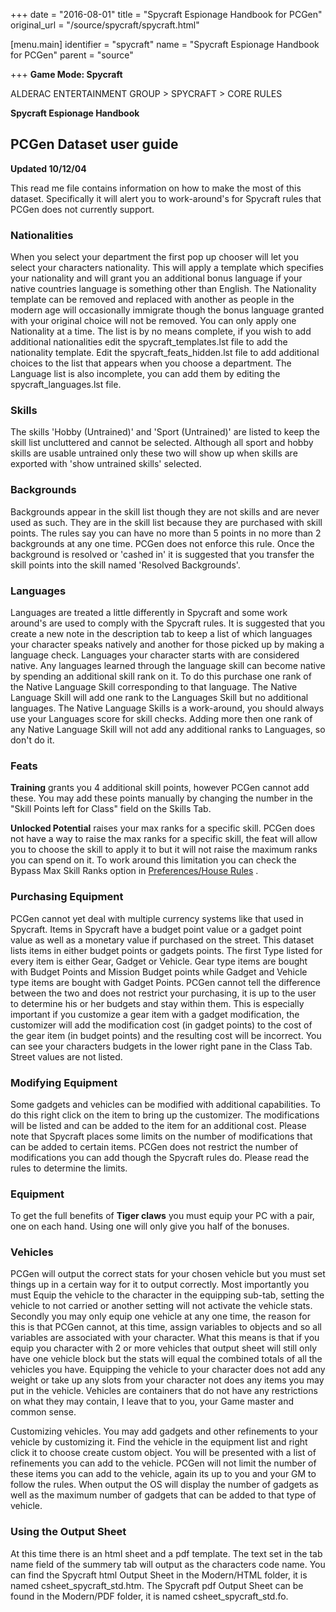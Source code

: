 +++
date = "2016-08-01"
title = "Spycraft Espionage Handbook for PCGen"
original_url = "/source/spycraft/spycraft.html"

[menu.main]
    identifier = "spycraft"
    name = "Spycraft Espionage Handbook for PCGen"
    parent = "source"
    
+++
**Game Mode: Spycraft**

ALDERAC ENTERTAINMENT GROUP &gt; SPYCRAFT &gt; CORE RULES

**Spycraft Espionage Handbook**

PCGen Dataset user guide
------------------------

**Updated 10/12/04**

This read me file contains information on how to make the most of this
dataset. Specifically it will alert you to work-around's for Spycraft
rules that PCGen does not currently support.

### Nationalities

When you select your department the first pop up chooser will let you
select your characters nationality. This will apply a template which
specifies your nationality and will grant you an additional bonus
language if your native countries language is something other than
English. The Nationality template can be removed and replaced with
another as people in the modern age will occasionally immigrate though
the bonus language granted with your original choice will not be
removed. You can only apply one Nationality at a time. The list is by no
means complete, if you wish to add additional nationalities edit the
spycraft\_templates.lst file to add the nationality template. Edit the
spycraft\_feats\_hidden.lst file to add additional choices to the list
that appears when you choose a department. The Language list is also
incomplete, you can add them by editing the spycraft\_languages.lst
file.

### Skills

The skills 'Hobby (Untrained)' and 'Sport (Untrained)' are listed to
keep the skill list uncluttered and cannot be selected. Although all
sport and hobby skills are usable untrained only these two will show up
when skills are exported with 'show untrained skills' selected.

### Backgrounds

Backgrounds appear in the skill list though they are not skills and are
never used as such. They are in the skill list because they are
purchased with skill points. The rules say you can have no more than 5
points in no more than 2 backgrounds at any one time. PCGen does not
enforce this rule. Once the background is resolved or 'cashed in' it is
suggested that you transfer the skill points into the skill named
'Resolved Backgrounds'.

### Languages

Languages are treated a little differently in Spycraft and some work
around's are used to comply with the Spycraft rules. It is suggested
that you create a new note in the description tab to keep a list of
which languages your character speaks natively and another for those
picked up by making a language check. Languages your character starts
with are considered native. Any languages learned through the language
skill can become native by spending an additional skill rank on it. To
do this purchase one rank of the Native Language Skill corresponding to
that language. The Native Language Skill will add one rank to the
Languages Skill but no additional languages. The Native Language Skills
is a work-around, you should always use your Languages score for skill
checks. Adding more then one rank of any Native Language Skill will not
add any additional ranks to Languages, so don't do it.

### Feats

**Training** grants you 4 additional skill points, however PCGen cannot
add these. You may add these points manually by changing the number in
the "Skill Points left for Class" field on the Skills Tab.

**Unlocked Potential** raises your max ranks for a specific skill. PCGen
does not have a way to raise the max ranks for a specific skill, the
feat will allow you to choose the skill to apply it to but it will not
raise the maximum ranks you can spend on it. To work around this
limitation you can check the Bypass Max Skill Ranks option in
[Preferences/House Rules](/menu/settings/character/house-rules.html) .

### Purchasing Equipment

PCGen cannot yet deal with multiple currency systems like that used in
Spycraft. Items in Spycraft have a budget point value or a gadget point
value as well as a monetary value if purchased on the street. This
dataset lists items in either budget points or gadgets points. The first
Type listed for every item is either Gear, Gadget or Vehicle. Gear type
items are bought with Budget Points and Mission Budget points while
Gadget and Vehicle type items are bought with Gadget Points. PCGen
cannot tell the difference between the two and does not restrict your
purchasing, it is up to the user to determine his or her budgets and
stay within them. This is especially important if you customize a gear
item with a gadget modification, the customizer will add the
modification cost (in gadget points) to the cost of the gear item (in
budget points) and the resulting cost will be incorrect. You can see
your characters budgets in the lower right pane in the Class Tab. Street
values are not listed.

### Modifying Equipment

Some gadgets and vehicles can be modified with additional capabilities.
To do this right click on the item to bring up the customizer. The
modifications will be listed and can be added to the item for an
additional cost. Please note that Spycraft places some limits on the
number of modifications that can be added to certain items. PCGen does
not restrict the number of modifications you can add though the Spycraft
rules do. Please read the rules to determine the limits.

### Equipment

To get the full benefits of **Tiger claws** you must equip your PC with
a pair, one on each hand. Using one will only give you half of the
bonuses.

### Vehicles

PCGen will output the correct stats for your chosen vehicle but you must
set things up in a certain way for it to output correctly. Most
importantly you must Equip the vehicle to the character in the equipping
sub-tab, setting the vehicle to not carried or another setting will not
activate the vehicle stats. Secondly you may only equip one vehicle at
any one time, the reason for this is that PCGen cannot, at this time,
assign variables to objects and so all variables are associated with
your character. What this means is that if you equip you character with
2 or more vehicles that output sheet will still only have one vehicle
block but the stats will equal the combined totals of all the vehicles
you have. Equipping the vehicle to your character does not add any
weight or take up any slots from your character not does any items you
may put in the vehicle. Vehicles are containers that do not have any
restrictions on what they may contain, I leave that to you, your Game
master and common sense.

Customizing vehicles. You may add gadgets and other refinements to your
vehicle by customizing it. Find the vehicle in the equipment list and
right click it to choose create custom object. You will be presented
with a list of refinements you can add to the vehicle. PCGen will not
limit the number of these items you can add to the vehicle, again its up
to you and your GM to follow the rules. When output the OS will display
the number of gadgets as well as the maximum number of gadgets that can
be added to that type of vehicle.

### Using the Output Sheet

At this time there is an html sheet and a pdf template. The text set in
the tab name field of the summery tab will output as the characters code
name. You can find the Spycraft html Output Sheet in the Modern/HTML
folder, it is named csheet\_spycraft\_std.htm. The Spycraft pdf Output
Sheet can be found in the Modern/PDF folder, it is named
csheet\_spycraft\_std.fo.



